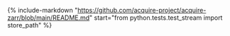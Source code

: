 {%
    include-markdown "https://github.com/acquire-project/acquire-zarr/blob/main/README.md"
    start="from python.tests.test_stream import store_path"
%}
